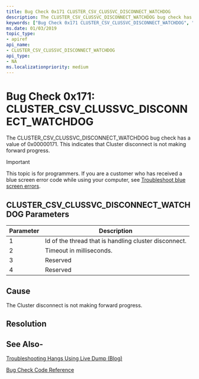 ```yaml
---
title: Bug Check 0x171 CLUSTER_CSV_CLUSSVC_DISCONNECT_WATCHDOG
description: The CLUSTER_CSV_CLUSSVC_DISCONNECT_WATCHDOG bug check has a value of 0x00000171. This indicates that the Cluster disconnect is not making forward progress.
keywords: ["Bug Check 0x171 CLUSTER_CSV_CLUSSVC_DISCONNECT_WATCHDOG", "CLUSTER_CSV_CLUSSVC_DISCONNECT_WATCHDOG"]
ms.date: 01/03/2019
topic_type:
- apiref
api_name:
- CLUSTER_CSV_CLUSSVC_DISCONNECT_WATCHDOG
api_type:
- NA
ms.localizationpriority: medium
---
```


# Bug Check 0x171: CLUSTER\_CSV\_CLUSSVC\_DISCONNECT\_WATCHDOG

The CLUSTER\_CSV\_CLUSSVC\_DISCONNECT\_WATCHDOG bug check has a value of 0x00000171. This indicates that Cluster disconnect is not making forward progress.

> [!IMPORTANT]
> This topic is for programmers. If you are a customer who has received a blue screen error code while using your computer, see [Troubleshoot blue screen errors](https://www.windows.com/stopcode).



## CLUSTER\_CSV\_CLUSSVC\_DISCONNECT\_WATCHDOG Parameters

|Parameter|Description|
|--- |--- |
|1| Id of the thread that is handling cluster disconnect.|
|2| Timeout in milliseconds. |
|3| Reserved |
|4| Reserved |

## Cause

The Cluster disconnect is not making forward progress.


## Resolution
 

## See Also-

[Troubleshooting Hangs Using Live Dump (Blog)](https://techcommunity.microsoft.com/t5/Failover-Clustering/bg-p/FailoverClustering)

[Bug Check Code Reference](bug-check-code-reference2.md)




